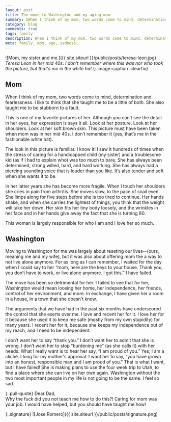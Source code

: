 ```yaml
---
layout: post
title: The move to Washington and my aging mom
summary: IWhen I think of my mom, two words come to mind, determination and fearless.
category: blog
comments: true
tags: family
description: When I think of my mom, two words come to mind, determination and fearless.
meta: family, mom, age, sadness,
---
```


![Mom, my sister and me.]({{ site.siteurl }}/public/posts/teresa-leon.jpg)
*Teresa Leon in her mid 40s. I don't remember where this was nor who took the picture, but that's me in the white hat.*{:.image-caption .clearfix}   


## Mom

When I think of my mom, two words come to mind, determination and fearlessness. I like to think that she taught me to be a little of both. She also taught me to be stubborn to a fault.

This is one of my favorite pictures of her. Although you can’t see the detail in her eyes, her expression is says it all. Look at her posture. Look at her shoulders. Look at her soft brown skin. This picture must have been taken when mom was in her mid 40s. I don’t remember it (yes, that’s me in the fashionable white hat).

The look in this picture is familiar. I know it! I saw it hundreds of times when the stress of caring for a handicapped child (my sister) and a troublesome kid (as if I had to explain who) was too much to bare. She has always been determined, strong willed, hard, and hard working. She has always had a piercing sounding voice that is louder than you like. It’s also tender and soft when she wants it to be.

In her latter years she has become more fragile. When I touch her shoulders she cries in pain from arthritis. She moves slow, to the pace of snail even. She limps along for five steps before she is too tired to continue. Her hands shake, and when she carries the lightest of things, you think that the weight will take her down. Her skin fits her tiny body loosely, and the wrinkles in her face and in her hands give away the fact that she is turning 80.

This woman is largely responsible for who I am and I love her so much.


## Washington

Moving to Washington for me was largely about reseting our lives--(ours, meaning me and my wife), but it was also about offering mom the a way to not live alone anymore. For as long as I can remember, I waited for the day when I could say to her “mom, here are the keys to your house. Thank you, you don’t have to work, or live alone anymore. I got this.” I have failed.

The move has been so detrimental for her. I failed to see that for her, Washington would mean loosing her home, her independence, her friends, control of her environment, and more. In exchange, I have given her a room in a house, in a town that she doesn’t know.

The arguments that we have had in the past six months have underscored the control that she exerts over me. I love and recent her for it. I love her for it because she used it to keep me safe (mostly from my own stupidity) for many years. I recent her for it, because she keeps my independence out of my reach, and I need to be independent.

I don’t want her to say “thank you.” I don’t want her to admit that she is wrong. I don’t want her to stop “burdening me” (as she calls it) with her needs. What I really want is to hear her say, “I am proud of you.” Yes, I am a cliché. I long for my mother's approval. I want her to say, “you have grown into an honest, responsible man and I am proud of you.” That is what I want, but I have failed! She is making plans to use the four week trip to Utah, to find a place where she can live on her own again. Washington without the two most important people in my life is not going to be the same. I feel so sad.

{:.pull-quote}
Dear Dad,   
Why the fuck did you not teach me how to do this?! Caring for mom was your job. I would have helped, but you should have taught me how!   

{:.signature}
![Jose Romero]({{ site.siteurl }}/public/posts/signature.png)
